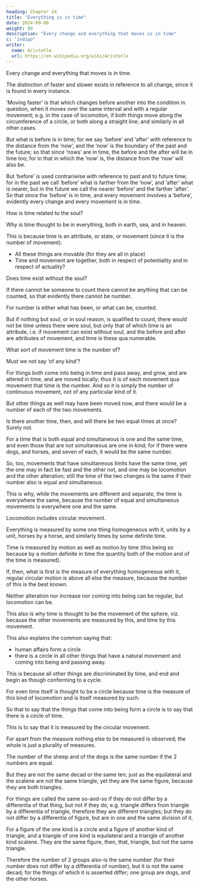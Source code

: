 ```yaml
---
heading: Chapter 14
title: "Everything is in time"
date: 2024-09-08
weight: 90
description: "Every change and everything that moves is in time"
c: "indigo"
writer:
  name: Aristotle 
  url: https://en.wikipedia.org/wiki/Aristotle
---
```




Every change and everything that moves is in time.

The distinction of faster and slower exists in reference to all change, since it is found in every instance. 

‘Moving faster’ is that which changes before another into the condition in question, when it moves over the same
interval and with a regular movement; e.g. in the case of locomotion, if both things move along the circumference of a circle, or both along a straight line; and similarly in all other cases. 

But what is before is in time; for we say ‘before’ and ‘after’ with reference to the distance from the ‘now’, and the ‘now’ is the boundary of the past and the future; so that since ‘nows’ are in time, the before and the after will be in time too; for in that in which the ‘now’ is, the distance from the ‘now’ will also be. 

But ‘before’ is used contrariwise with reference to past and to future time; for in the past we call ‘before’ what is farther from the ‘now’, and ‘after’ what is nearer, but in the future we call the nearer ‘before’ and the farther ‘after’. So that since the ‘before’ is in time, and every movement involves a ‘before’, evidently every change and every movement is in time.

How is time related to the soul?

Why is time thought to be in everything, both in earth, sea, and in heaven. 

This is because time is an attribute, or state, or movement (since it is the number of movement).
- All these things are movable (for they are all in place)
- Time and movement are together, both in respect of potentiality and in respect of actuality?

Does time exist without the soul?

If there cannot be someone to count there cannot be anything that can be
counted, so that evidently there cannot be number.

For number is either what has been, or what can be, counted. 

But if nothing but soul, or in soul reason, is qualified to count, there would not be time unless there were soul, but only that of which time is an attribute, i.e. if movement can exist without soul, and the before and after are attributes
of movement, and time is these qua numerable.

What sort of movement time is the number of?

Must we not say ‘of any kind’? 

For things both come into being in time and pass away, and grow, and are altered in time, and are moved locally; thus it is of each movement qua movement that time is the number. And so it is simply the number of continuous movement, not of any particular kind of it.

But other things as well may have been moved now, and there would be a number of each of the two movements. 

Is there another time, then, and will there be two equal times at once? Surely not. 

For a time that is both equal and simultaneous is one and the same time, and even those that are not simultaneous are one in kind; for if there were dogs, and horses, and seven of each, it would be the same number. 

So, too, movements that have simultaneous limits have the same time, yet the one may in fact be fast and the other not, and one may be locomotion and the other alteration; still the time of the two changes is the same if their number also is equal and simultaneous.

This is why, while the movements are different and separate, the time is everywhere the same, because the number of equal and simultaneous movements is everywhere one and the same.

Locomotion includes circular movement.

Everything is measured by some one thing homogeneous with it, units by a unit, horses by a horse, and similarly times by some definite time.

Time is measured by motion as well as motion by time (this being so because by a motion definite in time the quantity both of the motion and of the time is measured).

If, then, what is first is the measure of everything homogeneous with it, regular circular motion is above all else the measure, because the number of this is the best known. 

Neither alteration nor increase nor coming into being can be regular, but locomotion can be. 

This also is why time is thought to be the movement of the sphere, viz. because the other movements are measured by this, and time by this movement.

This also explains the common saying that:
- human affairs form a circle
- there is a circle in all other things that have a natural movement and coming into being and passing away. 

This is because all other things are discriminated by time, and end and begin as though conforming to a cycle.

For even time itself is thought to be a circle because time is the measure of this kind of locomotion and is itself measured by such.

So that to say that the things that come into being form a circle is to say that there is a circle of time.

This is to say that it is measured by the circular movement.

For apart from the measure nothing else to be measured is observed; the whole is just a plurality of measures.

The number of the sheep and of the dogs is the same number if the 2 numbers are equal.

But they are not the same decad or the same ten; just as the equilateral and the scalene are not the same triangle, yet they are the same figure, because they are both triangles. 

For things are called the same so-and-so if they do not differ by a differentia of that thing, but not if they do; e.g. triangle differs from triangle by a differentia of triangle, therefore they are different triangles; but they do not differ by a differentia of figure, but are in one and the same division of it. 

For a figure of the one kind is a circle and a figure of another kind of triangle, and a triangle of one kind is equilateral and a triangle of another kind scalene. They are the same figure, then, that, triangle, but not the same triangle.

Therefore the number of 2 groups also-is the same number (for their number does not differ by a differentia of number), but it is not the same decad; for the things of which it is asserted differ; one group are dogs, and the other horses.
